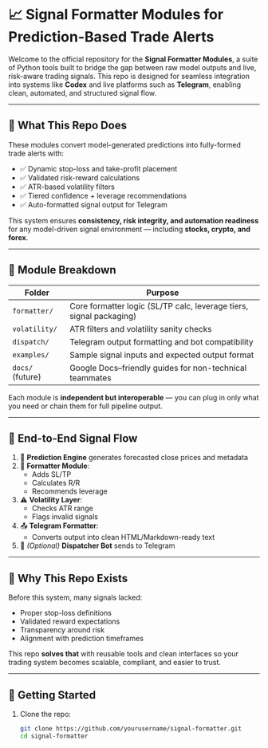 # 📈 Signal Formatter Modules for Prediction-Based Trade Alerts

Welcome to the official repository for the **Signal Formatter Modules**, a suite of Python tools built to bridge the gap between raw model outputs and live, risk-aware trading signals. This repo is designed for seamless integration into systems like **Codex** and live platforms such as **Telegram**, enabling clean, automated, and structured signal flow.

---

## 🚀 What This Repo Does

These modules convert model-generated predictions into fully-formed trade alerts with:

- ✅ Dynamic stop-loss and take-profit placement
- ✅ Validated risk-reward calculations
- ✅ ATR-based volatility filters
- ✅ Tiered confidence + leverage recommendations
- ✅ Auto-formatted signal output for Telegram

This system ensures **consistency, risk integrity, and automation readiness** for any model-driven signal environment — including **stocks, crypto, and forex**.

---

## 🧱 Module Breakdown

| Folder                      | Purpose                                                             |
|-----------------------------|---------------------------------------------------------------------|
| `formatter/`               | Core formatter logic (SL/TP calc, leverage tiers, signal packaging) |
| `volatility/`              | ATR filters and volatility sanity checks                            |
| `dispatch/`                | Telegram output formatting and bot compatibility                    |
| `examples/`                | Sample signal inputs and expected output format                     |
| `docs/` (future)           | Google Docs–friendly guides for non-technical teammates             |

Each module is **independent but interoperable** — you can plug in only what you need or chain them for full pipeline output.

---

## 🔁 End-to-End Signal Flow

1. 🔮 **Prediction Engine** generates forecasted close prices and metadata
2. 🧮 **Formatter Module**:
   - Adds SL/TP
   - Calculates R/R
   - Recommends leverage
3. ⚠️ **Volatility Layer**:
   - Checks ATR range
   - Flags invalid signals
4. 📤 **Telegram Formatter**:
   - Converts output into clean HTML/Markdown-ready text
5. 🤖 *(Optional)* **Dispatcher Bot** sends to Telegram

---

## 🧠 Why This Repo Exists

Before this system, many signals lacked:
- Proper stop-loss definitions
- Validated reward expectations
- Transparency around risk
- Alignment with prediction timeframes

This repo **solves that** with reusable tools and clean interfaces so your trading system becomes scalable, compliant, and easier to trust.

---

## 📌 Getting Started

1. Clone the repo:
   ```bash
   git clone https://github.com/yourusername/signal-formatter.git
   cd signal-formatter
